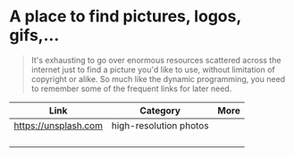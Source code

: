# A place to find pictures, logos, gifs,...

> It's exhausting to go over enormous resources scattered across the internet just to find a picture you'd like to use, without limitation of copyright or alike. So much like the dynamic programming, you need to remember some of the frequent links for later need.

|         Link         |        Category        | More |
| :------------------: | :--------------------: | :--: |
| https://unsplash.com | high-resolution photos |      |
|                      |                        |      |
|                      |                        |      |
|                      |                        |      |
|                      |                        |      |
